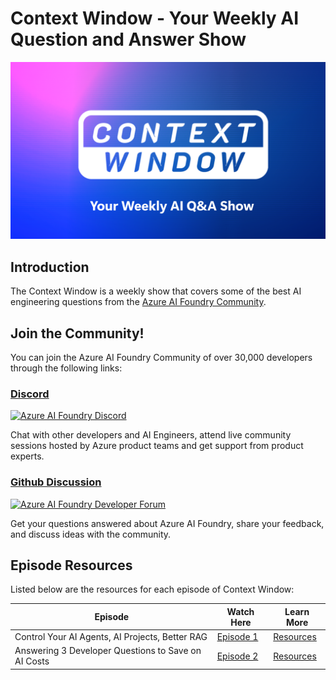 # Context Window - Your Weekly AI Question and Answer Show

![Context Window](./images/context-window.png)

## Introduction

The Context Window is a weekly show that covers some of the best AI engineering questions from the [Azure AI Foundry Community](https://aka.ms/foundry-devs).

## Join the Community! 

You can join the Azure AI Foundry Community of over 30,000 developers through the following links:

### [Discord](https://aka.ms/context-window/discord)

[![Azure AI Foundry Discord](https://dcbadge.limes.pink/api/server/kzRShWzttr)](https://discord.gg/yyrcfXvdyj)

Chat with other developers and AI Engineers, attend live community sessions hosted by Azure product teams and get support from product experts.

### [Github Discussion](https://aka.ms/context-window/gh)

[![Azure AI Foundry Developer Forum](https://img.shields.io/badge/GitHub-Azure_AI_Foundry_Developer_Forum-blue?style=for-the-badge&logo=github&color=adff2f&logoColor=fff)](https://aka.ms/context-window/gh)

Get your questions answered about Azure AI Foundry, share your feedback, and discuss ideas with the community.

## Episode Resources

Listed below are the resources for each episode of Context Window:

| **Episode**                                         | **Watch Here**                                           | **Learn More**                                    |
|-----------------------------------------------------|----------------------------------------------------------|---------------------------------------------------|
| Control Your AI Agents, AI Projects, Better RAG     | [Episode 1](https://www.youtube.com/watch?v=IMQbZTmAIZo) | [Resources](./episodes/ep-1-control-ai-agents.md) |
| Answering 3 Developer Questions to Save on AI Costs | [Episode 2](https://www.youtube.com/watch?v=CdrXTcpTAhI) | [Resources](./episodes/ep-2-save-on-ai-costs.md) |
